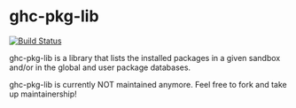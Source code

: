 ghc-pkg-lib
===========

[![Build Status](https://travis-ci.org/JPMoresmau/ghc-pkg-lib.svg?branch=master)](https://travis-ci.org/JPMoresmau/ghc-pkg-lib)

ghc-pkg-lib is a library that lists the installed packages in a given sandbox and/or in the global and user package databases.

ghc-pkg-lib is currently NOT maintained anymore. Feel free to fork and take up maintainership!
